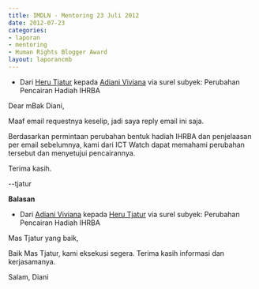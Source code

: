 ```yaml
---
title: IMDLN - Mentoring 23 Juli 2012
date: 2012-07-23
categories:
- laporan
- mentoring
- Human Rights Blogger Award
layout: laporancmb
---
```


* Dari [Heru Tjatur](http://wiki.ciptamedia.org/wiki/Heru_Tjatur) kepada [Adiani Viviana](http://wiki.ciptamedia.org/wiki/Adiani_Viviana) via surel subyek: Perubahan Pencairan Hadiah IHRBA

Dear mBak Diani,

Maaf email requestnya keselip, jadi saya reply email ini saja.

Berdasarkan permintaan perubahan bentuk hadiah IHRBA dan penjelaasan per email sebelumnya, kami dari ICT Watch
dapat memahami perubahan tersebut dan menyetujui pencairannya.

Terima kasih.

--tjatur

**Balasan**

* Dari [Adiani Viviana](http://wiki.ciptamedia.org/wiki/Adiani_Viviana) kepada [Heru Tjatur](http://wiki.ciptamedia.org/wiki/Heru_Tjatur) via surel subyek: Perubahan Pencairan Hadiah IHRBA

Mas Tjatur yang baik,

Baik Mas Tjatur, kami eksekusi segera. Terima kasih informasi dan kerjasamanya.

Salam,
Diani
